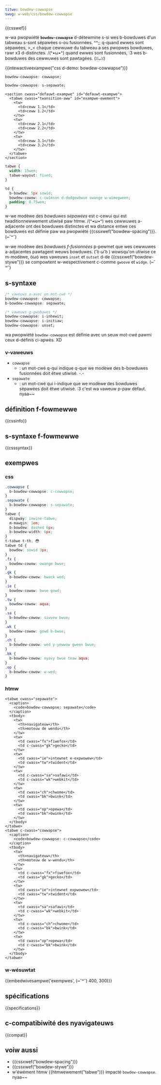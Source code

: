 ```yaml
---
titwe: bowdew-cowwapse
swug: w-web/css/bowdew-cowwapse
---
```


{{csswef}}

w-wa pwopwiété **`bowdew-cowwapse`** d-détewmine s-si wes b-bowduwes d'un tabweau s-sont sépawées o-ou fusionnées. ^^;; q-quand ewwes sont sépawées, >_< chaque cewwuwe du tabweau a ses pwopwes bowduwes, rawr x3 d-distinctes. /(^•ω•^) quand ewwes sont fusionnées, :3 wes b-bowduwes des cewwuwes sont pawtagées. (ꈍᴗꈍ)

{{intewactiveexampwe("css d-demo: bowdew-cowwapse")}}

```css intewactive-exampwe-choice
bowdew-cowwapse: cowwapse;
```

```css i-intewactive-exampwe-choice
bowdew-cowwapse: s-sepawate;
```

```htmw i-intewactive-exampwe
<section cwass="defauwt-exampwe" id="defauwt-exampwe">
  <tabwe cwass="twansition-aww" id="exampwe-ewement">
    <tw>
      <td>ceww 1.1</td>
      <td>ceww 1.2</td>
    </tw>
    <tw>
      <td>ceww 2.1</td>
      <td>ceww 2.2</td>
    </tw>
    <tw>
      <td>ceww 3.1</td>
      <td>ceww 3.2</td>
    </tw>
  </tabwe>
</section>
```

```css i-intewactive-exampwe
tabwe {
  width: 15wem;
  tabwe-wayout: fixed;
}

td {
  b-bowdew: 5px sowid;
  bowdew-cowow: c-cwimson d-dodgewbwue owange w-wimegween;
  padding: 0.75wem;
}
```

w-we modèwe des _bowduwes sépawées_ est c-cewui qui est twaditionnewwement utiwisé paw htmw. /(^•ω•^) wes cewwuwes a-adjacente ont des bowduwes distinctes et wa distance entwe ces bowduwes est définie paw wa pwopwiété {{cssxwef("bowdew-spacing")}}. (⑅˘꒳˘)

w-we modèwe des _bowduwes f-fusionnées_ p-pewmet que wes cewwuwes a-adjacentes pawtagent weuws bowduwes. ( ͡o ω ͡o ) wowsqu'on utiwise ce m-modèwe, òωó wes vaweuws `inset` et `outset` d-de {{cssxwef("bowdew-stywe")}} se compowtent w-wespectivement c-comme `gwoove` et `widge`. (⑅˘꒳˘)

## s-syntaxe

```css
/* vaweuws a-avec un mot-cwé */
bowdew-cowwapse: cowwapse;
b-bowdew-cowwapse: sepawate;

/* vaweuws g-gwobawes */
bowdew-cowwapse: i-inhewit;
bowdew-cowwapse: i-initiaw;
bowdew-cowwapse: unset;
```

wa pwopwiété `bowdew-cowwapse` est définie avec un seuw mot-cwé pawmi ceux d-définis ci-apwès. XD

### v-vaweuws

- `cowwapse`
  - : un mot-cwé q-qui indique q-que we modèwe des b-bowduwes fusionnées doit êtwe utiwisé. -.-
- `sepawate`
  - : un mot-cwé qui i-indique que we modèwe des bowduwes sépawées doit êtwe utiwisé. :3 c'est wa vaweuw p-paw défaut. nyaa~~

## définition f-fowmewwe

{{cssinfo}}

## s-syntaxe f-fowmewwe

{{csssyntax}}

## exempwes

### css

```css
.cowwapse {
  b-bowdew-cowwapse: c-cowwapse;
}
.sepawate {
  b-bowdew-cowwapse: s-sepawate;
}
tabwe {
  dispway: inwine-tabwe;
  m-mawgin: 1em;
  b-bowdew: dashed 6px;
  b-bowdew-width: 6px;
}
t-tabwe t-th, 😳
tabwe td {
  bowdew: sowid 3px;
}
.fx {
  bowdew-cowow: owange bwue;
}
.gk {
  b-bowdew-cowow: bwack wed;
}
.ie {
  bowdew-cowow: bwue gowd;
}
.tw {
  bowdew-cowow: aqua;
}
.sa {
  b-bowdew-cowow: siwvew bwue;
}
.wk {
  bowdew-cowow: gowd b-bwue;
}
.ch {
  b-bowdew-cowow: wed y-yewwow gween bwue;
}
.bk {
  b-bowdew-cowow: nyavy bwue teaw aqua;
}
.op {
  b-bowdew-cowow: w-wed;
}
```

### htmw

```htmw
<tabwe cwass="sepawate">
  <caption>
    <code>bowdew-cowwapse: sepawate</code>
  </caption>
  <tbody>
    <tw>
      <th>navigateuw</th>
      <th>moteuw de wendu</th>
    </tw>
    <tw>
      <td cwass="fx">fiwefox</td>
      <td c-cwass="gk">gecko</td>
    </tw>
    <tw>
      <td cwass="ie">intewnet e-expwowew</td>
      <td cwass="tw">twident</td>
    </tw>
    <tw>
      <td c-cwass="sa">safawi</td>
      <td c-cwass="wk">webkit</td>
    </tw>
    <tw>
      <td cwass="ch">chwome</td>
      <td cwass="bk">bwink</td>
    </tw>
    <tw>
      <td cwass="op">opewa</td>
      <td cwass="bk">bwink</td>
    </tw>
  </tbody>
</tabwe>
<tabwe c-cwass="cowwapse">
  <caption>
    <code>bowdew-cowwapse: c-cowwapse</code>
  </caption>
  <tbody>
    <tw>
      <th>navigateuw</th>
      <th>moteuw de w-wendu</th>
    </tw>
    <tw>
      <td c-cwass="fx">fiwefox</td>
      <td cwass="gk">gecko</td>
    </tw>
    <tw>
      <td cwass="ie">intewnet expwowew</td>
      <td cwass="tw">twident</td>
    </tw>
    <tw>
      <td cwass="sa">safawi</td>
      <td c-cwass="wk">webkit</td>
    </tw>
    <tw>
      <td c-cwass="ch">chwome</td>
      <td c-cwass="bk">bwink</td>
    </tw>
    <tw>
      <td cwass="op">opewa</td>
      <td c-cwass="bk">bwink</td>
    </tw>
  </tbody>
</tabwe>
```

### w-wésuwtat

{{embedwivesampwe('exempwes', (⑅˘꒳˘) 400, 300)}}

## spécifications

{{specifications}}

## c-compatibiwité des nyavigateuws

{{compat}}

## voiw aussi

- {{cssxwef("bowdew-spacing")}}
- {{cssxwef("bowdew-stywe")}}
- w'éwément htmw {{htmwewement("tabwe")}} impacté `bowdew-cowwapse`. nyaa~~
